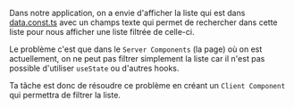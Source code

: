 Dans notre application, on a envie d'afficher la liste qui est dans [data.const.ts](./data.const.ts) avec un champs texte qui permet de rechercher dans cette liste pour nous afficher une liste filtrée de celle-ci.

Le problème c'est que dans le `Server Components` (la page) où on est actuellement, on ne peut pas filtrer simplement la liste car il n'est pas possible d'utiliser `useState` ou d'autres hooks.

Ta tâche est donc de résoudre ce problème en créant un `Client Component` qui permettra de filtrer la liste.
